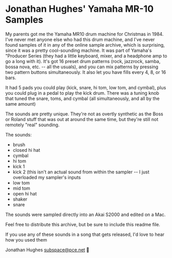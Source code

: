 #   Jonathan Hughes' Yamaha MR-10 Samples

My parents got me the Yamaha MR10 drum machine for Christmas in 1984. I've never met anyone else who had this drum machine, and I've never found samples of it in any of the online sample archive, which is surprising, since it was a pretty cool-sounding machine. It was part of Yamaha's "Producer Series (they had a little keyboard, mixer, and a headphone amp to go a long with it). It's got 16 preset drum patterns (rock, jazzrock, samba, bossa nova, etc. -- all the usuals), and you can mix patterns by pressing two pattern buttons simultaneously. It also let you have fills every 4, 8, or 16 bars.
It had 5 pads you could play (kick, snare, hi tom, low tom, and cymbal), plus you could plug in a pedal to play the kick drum. There was a tuning knob that tuned the snare, toms, and cymbal (all simultaneously, and all by the same amount)The sounds are pretty unique. They're not as overtly synthetic as the Boss or Roland stuff that was out at around the same time, but they're still not remotely "real" sounding.The sounds:* brush* closed hi hat* cymbal* hi tom* kick 1* kick 2 (this isn't an actual sound from within the sampler -- I just overloaded my sampler's inputs* low tom* mid tom* open hi hat* shaker* snareThe sounds were sampled directly into an Akai S2000 and edited on a Mac.Feel free to distribute this archive, but be sure to include this readme file.If you use any of these sounds in a song that gets released, I'd love to hear how you used themJonathan Hughes subspace@pce.net                                          